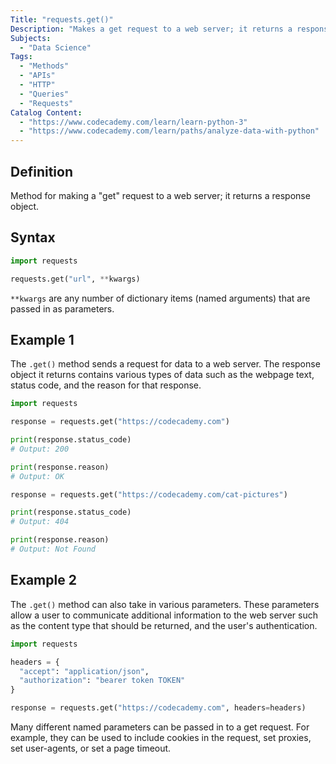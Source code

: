 ```yaml
---
Title: "requests.get()"
Description: "Makes a get request to a web server; it returns a response object."
Subjects:
  - "Data Science"
Tags: 
  - "Methods"
  - "APIs"
  - "HTTP"
  - "Queries"
  - "Requests"
Catalog Content: 
  - "https://www.codecademy.com/learn/learn-python-3"
  - "https://www.codecademy.com/learn/paths/analyze-data-with-python"
---
```


## Definition 

Method for making a "get" request to a web server; it returns a response object. 

## Syntax

```python
import requests

requests.get("url", **kwargs)
```

`**kwargs` are any number of dictionary items (named arguments) that are passed in as parameters.

## Example 1

The `.get()` method sends a request for data to a web server. The response object it returns contains various types of data such as the webpage text, status code, and the reason for that response.

```python
import requests

response = requests.get("https://codecademy.com")

print(response.status_code)
# Output: 200

print(response.reason)
# Output: OK

response = requests.get("https://codecademy.com/cat-pictures")

print(response.status_code)
# Output: 404

print(response.reason)
# Output: Not Found
```

## Example 2

The `.get()` method can also take in various parameters. These parameters allow a user to communicate additional information to the web server such as the content type that should be returned, and the user's authentication.

```python
import requests

headers = {
  "accept": "application/json",
  "authorization": "bearer token TOKEN"
}

response = requests.get("https://codecademy.com", headers=headers)
```

Many different named parameters can be passed in to a get request. For example, they can be used to include cookies in the request, set proxies, set user-agents, or set a page timeout. 
